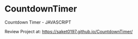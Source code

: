 # CountdownTimer
Countdown Timer - JAVASCRIPT

Review Project at: https://saket0197.github.io/CountdownTimer/
